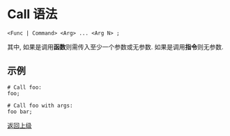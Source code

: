 # Call 语法

```
<Func | Command> <Arg> ... <Arg N> ;
```

其中, 如果是调用**函数**则需传入至少一个参数或无参数. 如果是调用**指令**则无参数.

## 示例
```
# Call foo:
foo;

# Call foo with args:
foo bar;
```

[返回上级](_.md)